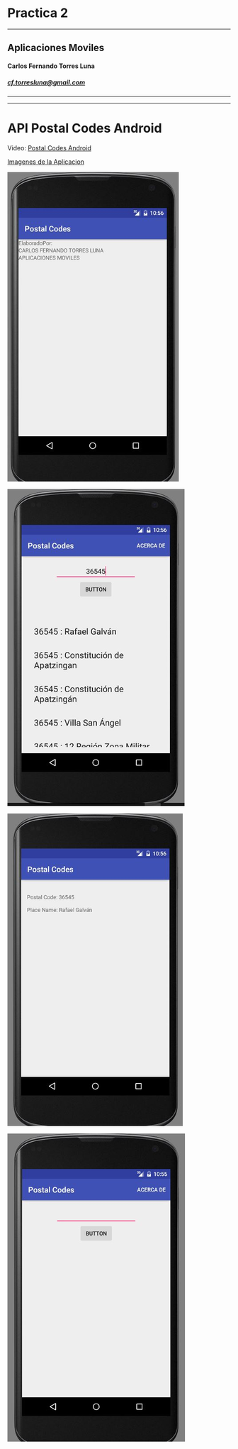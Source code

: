 Practica 2
==============================

----

## Aplicaciones Moviles

#### Carlos Fernando Torres Luna

##### cf.torresluna@gmail.com 

--- 
---



# API Postal Codes Android

Video: [Postal Codes Android](https://youtu.be/3flSKXHCpuw)

[Imagenes de la Aplicacion](/imagenes)


![1](/imagenes/6.JPG)

![2](/imagenes/7.JPG)

![3](/imagenes/8.JPG)

![4](/imagenes/9.JPG)